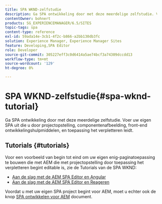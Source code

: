 ```yaml
---
title: SPA WKND-zelfstudie
description: Ga SPA ontwikkeling door met deze meerdelige zelfstudie. Voer uw eigen SPA uit die u door projectopstelling, componentenafbeelding, front-end ontwikkelingshulpmiddelen, en toepassing het verpletteren leidt.
contentOwner: bohnert
products: SG_EXPERIENCEMANAGER/6.5/SITES
topic-tags: spa
content-type: reference
exl-id: 59ada14e-3cb1-4f2c-b866-a2bb130db3fc
solution: Experience Manager, Experience Manager Sites
feature: Developing,SPA Editor
role: Developer
source-git-commit: 305227eff3c0d6414a5ae74bcf3a74309dccdd13
workflow-type: tm+mt
source-wordcount: '129'
ht-degree: 0%

---
```


# SPA WKND-zelfstudie{#spa-wknd-tutorial}

Ga SPA ontwikkeling door met deze meerdelige zelfstudie. Voer uw eigen SPA uit die u door projectopstelling, componentenafbeelding, front-end ontwikkelingshulpmiddelen, en toepassing het verpletteren leidt.

## Tutorials {#tutorials}

Voor een voorbeeld van begin tot eind om uw eigen enig-paginatoepassing te bouwen die met AEM die met projectopstelling door toepassing het verpletteren begint editable is, zie de Tutorials van de SPA WKND:

* [Aan de slag met de AEM SPA Editor en Angular](https://experienceleague.adobe.com/docs/experience-manager-learn/getting-started-with-aem-headless/spa-editor/angular/overview.html)
* [Aan de slag met de AEM SPA Editor en Reageren](https://experienceleague.adobe.com/docs/experience-manager-learn/getting-started-with-aem-headless/spa-editor/react/overview.html)

Voordat u met uw eigen SPA project begint voor AEM, moet u echter ook de knop [SPA ontwikkelen voor AEM](/help/sites-developing/spa-architecture.md) document.

